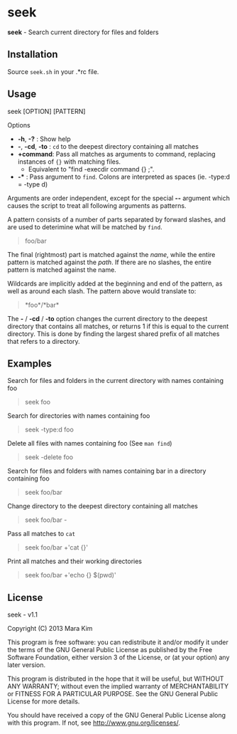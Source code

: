 # seek

**seek** - Search current directory for files and folders


## Installation

Source `seek.sh` in your .\*rc file.


## Usage

seek [OPTION] [PATTERN]

Options
* __-h__, __-?__ : Show help
* __-__, __-cd__, __-to__ : `cd` to the deepest directory containing all matches
* __+command__: Pass all matches as arguments to command, replacing instances of `{}` with matching files.
  * Equivalent to "find -execdir command {} ;".
* __-\*__ : Pass argument to `find`. Colons are interpreted as spaces (ie. -type:d = -type d)

Arguments are order independent, except for the special __--__ argument which causes the script to treat all following arguments as patterns.

A pattern consists of a number of parts separated by forward slashes, and are used to deterimine what will be matched by `find`.
> foo/bar

The final (rightmost) part is matched against the _name_, while the entire pattern is matched against the _path_. If there are no slashes, the entire pattern is matched against the name.  

Wildcards are implicitly added at the beginning and end of the pattern, as well as around each slash. The pattern above would translate to:
> \*foo\*/\*bar\*

The __-__ / __-cd__ / __-to__ option changes the current directory to the deepest directory that contains all matches, or returns 1 if this is equal to the current directory. This is done by finding the largest shared prefix of all matches that refers to a directory.


## Examples

Search for files and folders in the current directory with names containing foo
> seek foo

Search for directories with names containing foo
> seek -type:d foo

Delete all files with names containing foo (See `man find`)
> seek -delete foo

Search for files and folders with names containing bar in a directory containing foo
> seek foo/bar

Change directory to the deepest directory containing all matches
> seek foo/bar -

Pass all matches to `cat`
> seek foo/bar +'cat {}'

Print all matches and their working directories
> seek foo/bar +'echo {} $(pwd)'

## License

seek - v1.1

Copyright (C) 2013  Mara Kim

This program is free software: you can redistribute it and/or modify
it under the terms of the GNU General Public License as published by
the Free Software Foundation, either version 3 of the License, or
(at your option) any later version.

This program is distributed in the hope that it will be useful,
but WITHOUT ANY WARRANTY; without even the implied warranty of
MERCHANTABILITY or FITNESS FOR A PARTICULAR PURPOSE.  See the
GNU General Public License for more details.

You should have received a copy of the GNU General Public License
along with this program.  If not, see <http://www.gnu.org/licenses/>.

